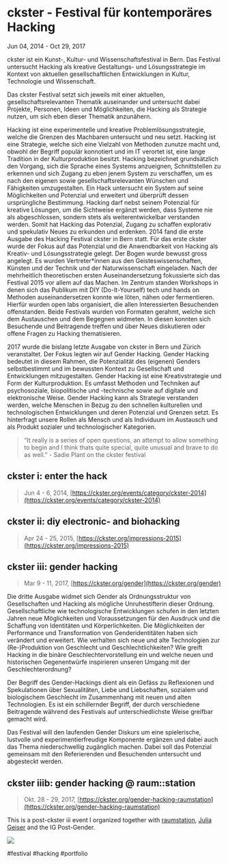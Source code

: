 # ckster - Festival für kontemporäres Hacking
Jun 04, 2014 - Oct 29, 2017

ckster ist ein Kunst-, Kultur- und Wissenschaftsfestival in Bern. Das Festival untersucht Hacking als kreative Gestaltungs- und Lösungsstrategie im Kontext von aktuellen gesellschaftlichen Entwicklungen in Kultur, Technologie und Wissenschaft.

Das ckster Festival setzt sich jeweils mit einer aktuellen, gesellschaftsrelevanten Thematik auseinander und untersucht dabei Projekte, Personen, Ideen und Möglichkeiten, die Hacking als Strategie nutzen, um sich eben dieser Thematik anzunähern.

Hacking ist eine experimentelle und kreative Problemlösungsstrategie, welche die Grenzen des Machbaren untersucht und neu setzt. Hacking ist eine Strategie, welche sich eine Vielzahl von Methoden zunutze macht und, obwohl der Begriff populär konnotiert und im IT verortet ist, eine lange Tradition in der Kulturproduktion besitzt. Hacking bezeichnet grundsätzlich den Vorgang, sich die Sprache eines Systems anzueignen, Schnittstellen zu erkennen und sich Zugang zu eben jenem System zu verschaffen, um es nach den eigenen sowie gesellschaftsrelevanten Wünschen und Fähigkeiten umzugestalten. Ein Hack untersucht ein System auf seine Möglichkeiten und Potenzial und erweitert und überprüft dessen ursprüngliche Bestimmung. Hacking darf nebst seinem Potenzial für kreative Lösungen, um die Sichtweise ergänzt werden, dass Systeme nie als abgeschlossen, sondern stets als weiterentwickelbar verstanden werden. Somit hat Hacking das Potenzial, Zugang zu schaffen explorativ und spekulativ Neues zu erkunden und erdenken. 2014 fand die erste Ausgabe des Hacking Festival ckster in Bern statt. Für das erste ckster wurde der Fokus auf das Potenzial und die Anwendbarkeit von Hacking als Kreativ- und Lösungsstrategie gelegt. Der Bogen wurde bewusst gross angelegt. Es wurden Vertreter\*innen aus den Geisteswissenschaften, Künsten und der Technik und der Naturwissenschaft eingeladen. Nach der mehrheitlich theoretischen ersten Auseinandersetzung fokussierte sich das Festival 2015 vor allem auf das Machen. Im Zentrum standen Workshops in denen sich das Publikum mit DIY (Do-It-Yourself) tech und hands on Methoden auseinandersetzen konnte wie löten, nähen oder fermentieren. Hierfür wurden open labs organisiert, die allen Interessierten Besuchenden offenstanden. Beide Festivals wurden von Formaten gerahmt, welche sich dem Austauschen und dem Begegnen widmeten. In diesen konnten sich Besuchende und Beitragende treffen und über Neues diskutieren oder offene Fragen zu Hacking thematisieren.

2017 wurde die bislang letzte Ausgabe von ckster in Bern und Zürich veranstaltet. Der Fokus legten wir auf Gender Hacking. Gender Hacking bedeutet in diesem Rahmen, die Potenzialität des (eigenen) Genders selbstbestimmt und im bewussten Kontext zu Gesellschaft und Entwicklungen mitzugestalten. Gender Hacking ist eine Kreativstrategie und Form der Kulturproduktion. Es umfasst Methoden und Techniken auf psychosoziale, biopolitische und -technische sowie auf digitale und elektronische Weise. Gender Hacking kann als Strategie verstanden werden, welche Menschen in Bezug zu den schnellen kulturellen und technologischen Entwicklungen und deren Potenzial und Grenzen setzt. Es hinterfragt unsere Rollen als Mensch und als Individuum im Austausch und als Produkt sozialer und technologischer Kategorien.

> “It really is a series of open questions, an attempt to allow something to begin and I think thats quite special, quite unusual and brave to do as well.” - Sadie Plant on the ckster festival

## ckster i: enter the hack

> Jun 4 - 6, 2014, [https://ckster.org/events/category/ckster-2014](https://ckster.org/events/category/ckster-2014)

## ckster ii: diy electronic- and biohacking

> Apr 24 - 25, 2015, [https://ckster.org/impressions-2015](https://ckster.org/impressions-2015)

## ckster iii: gender hacking

> Mar 9 - 11, 2017, [https://ckster.org/gender](https://ckster.org/gender)

Die dritte Ausgabe widmet sich Gender als Ordnungsstruktur von Gesellschaften und Hacking als mögliche Unruhestifterin dieser Ordnung. Gesellschaftliche wie technologische Entwicklungen schufen in den letzten Jahren neue Möglichkeiten und Voraussetzungen für den Ausdruck und die Schaffung von Identitäten und Körperlichkeiten. Die Möglichkeiten der Performance und Transformation von Genderidentitäten haben sich verändert und erweitert. Wie verhalten sich neue und alte Technologien zur (Re-)Produktion von Geschlecht und Geschlechtlichkeiten? Wie greift Hacking in die binäre Geschlechtervorstellung ein und welche neuen und historischen Gegenentwürfe inspirieren unseren Umgang mit der Geschlechterordnung?

Der Begriff des Gender-Hackings dient als ein Gefäss zu Reflexionen und Spekulationen über Sexualitäten, Liebe und Liebschaften, sozialem und biologischem Geschlecht im Zusammenhang mit neuen und alten Technologien. Es ist ein schillernder Begriff, der durch verschiedene Beitragende während des Festivals auf unterschiedlichste Weise greifbar gemacht wird.

Das Festival will den laufenden Gender Diskurs um eine spielerische, lustvolle und experimentierfreudige Komponente ergänzen und dabei auch das Thema niederschwellig zugänglich machen. Dabei soll das Potenzial gemeinsam mit den Referierenden und Besuchenden untersucht und abgesteckt werden.

## ckster iiib: gender hacking @ raum::station

> Okt. 28 - 29, 2017, [https://ckster.org/gender-hacking-raumstation](https://ckster.org/gender-hacking-raumstation)

This is a post-ckster iii event I organized together with [raumstation](http://raumstation.cc/), [Julia Geiser](http://julia-geiser.ch/) and the IG Post-Gender.

![](files/i5kzq0wj-9f63f09e-03d6-480c-a7f9-634fdd71f545-d5ae7cb2-db94-4868-95c5-de487ab75b4d.jpg)

#festival #hacking #portfolio